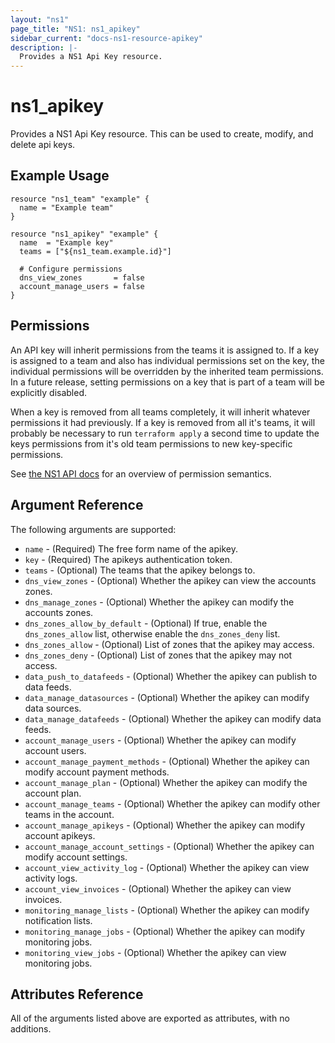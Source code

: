 ```yaml
---
layout: "ns1"
page_title: "NS1: ns1_apikey"
sidebar_current: "docs-ns1-resource-apikey"
description: |-
  Provides a NS1 Api Key resource.
---
```


# ns1\_apikey

Provides a NS1 Api Key resource. This can be used to create, modify, and delete api keys.

## Example Usage

```hcl
resource "ns1_team" "example" {
  name = "Example team"
}

resource "ns1_apikey" "example" {
  name  = "Example key"
  teams = ["${ns1_team.example.id}"]

  # Configure permissions 
  dns_view_zones       = false
  account_manage_users = false
}
```

## Permissions
An API key will inherit permissions from the teams it is assigned to.
If a key is assigned to a team and also has individual permissions set on the key, the individual permissions
will be overridden by the inherited team permissions.
In a future release, setting permissions on a key that is part of a team will be explicitly disabled.

When a key is removed from all teams completely, it will inherit whatever permissions it had previously.
If a key is removed from all it's teams, it will probably be necessary to run `terraform apply` a second time
to update the keys permissions from it's old team permissions to new key-specific permissions.

See [the NS1 API docs](https://ns1.com/api#getget-all-account-users) for an overview of permission semantics.

## Argument Reference

The following arguments are supported:

* `name` - (Required) The free form name of the apikey.
* `key` - (Required) The apikeys authentication token.
* `teams` - (Optional) The teams that the apikey belongs to.
* `dns_view_zones` - (Optional) Whether the apikey can view the accounts zones.
* `dns_manage_zones` - (Optional) Whether the apikey can modify the accounts zones.
* `dns_zones_allow_by_default` - (Optional) If true, enable the `dns_zones_allow` list, otherwise enable the `dns_zones_deny` list.
* `dns_zones_allow` - (Optional) List of zones that the apikey may access.
* `dns_zones_deny` - (Optional) List of zones that the apikey may not access.
* `data_push_to_datafeeds` - (Optional) Whether the apikey can publish to data feeds.
* `data_manage_datasources` - (Optional) Whether the apikey can modify data sources.
* `data_manage_datafeeds` - (Optional) Whether the apikey can modify data feeds.
* `account_manage_users` - (Optional) Whether the apikey can modify account users.
* `account_manage_payment_methods` - (Optional) Whether the apikey can modify account payment methods.
* `account_manage_plan` - (Optional) Whether the apikey can modify the account plan.
* `account_manage_teams` - (Optional) Whether the apikey can modify other teams in the account.
* `account_manage_apikeys` - (Optional) Whether the apikey can modify account apikeys.
* `account_manage_account_settings` - (Optional) Whether the apikey can modify account settings.
* `account_view_activity_log` - (Optional) Whether the apikey can view activity logs.
* `account_view_invoices` - (Optional) Whether the apikey can view invoices.
* `monitoring_manage_lists` - (Optional) Whether the apikey can modify notification lists.
* `monitoring_manage_jobs` - (Optional) Whether the apikey can modify monitoring jobs.
* `monitoring_view_jobs` - (Optional) Whether the apikey can view monitoring jobs.

## Attributes Reference

All of the arguments listed above are exported as attributes, with no
additions.
